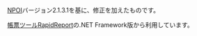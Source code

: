 [NPOI](https://github.com/nissl-lab/npoi)バージョン2.1.3.1を基に、修正を加えたものです。

[帳票ツールRapidReport](https://rapidreport.systembase.co.jp/)の.NET Framework版から利用しています。